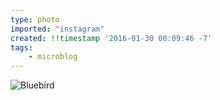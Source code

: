 ```yaml
---
type: photo
imported: "instagram"
created: !!timestamp '2016-01-30 00:09:46 -7'
tags:
    - microblog
---
```

![Bluebird](/media/images/photos/2016/01/5967942725a778f4f7efb6bf460ea123.jpg)

